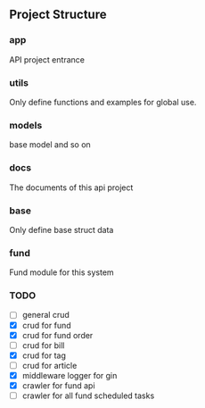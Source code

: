 ## Project Structure

### app

API project entrance

### utils

Only define functions and examples for global use.

### models

base model and so on

### docs

The documents of this api project

### base 

Only define base struct data

### fund

Fund module for this system

### TODO

- [ ] general crud 
- [x] crud for fund 
- [x] crud for fund order
- [ ] crud for bill
- [x] crud for tag
- [ ] crud for article
- [x] middleware logger for gin
- [x] crawler for fund api
- [ ] crawler for all fund scheduled tasks
